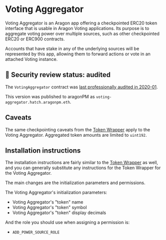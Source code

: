 # Voting Aggregator

Voting Aggregator is an Aragon app offering a checkpointed ERC20 token interface that is usable in Aragon Voting applications. Its purpose is to aggregate voting power over multiple sources, such as other checkpointed ERC20 or ERC900 contracts.

Accounts that have stake in any of the underlying sources will be represented by this app, allowing them to forward actions or vote in an attached Voting instance.

## 🚨 Security review status: audited

The `VotingAggregator` contract was [last professionally audited in 2020-01](../../AUDIT.md).

This version was published to aragonPM as `voting-aggregator.hatch.aragonpm.eth`.

## Caveats

The same checkpointing caveats from the [Token Wrapper](../token-wrapper/) apply to the Voting Aggregator. Aggregated token amounts are limited to `uint192`.

## Installation instructions

The installation instructions are fairly similar to the [Token Wrapper](../token-wrapper) as well, and you can generally substitute any instructions for the Token Wrapper for the Voting Aggregator.

The main changes are the initialization parameters and permissions.

The Voting Aggregator's initialization parameters:

- Voting Aggregator's "token" name
- Voting Aggregator's "token" symbol
- Voting Aggregator's "token" display decimals

And the role you should use when assigning a permission is:

- `ADD_POWER_SOURCE_ROLE`
